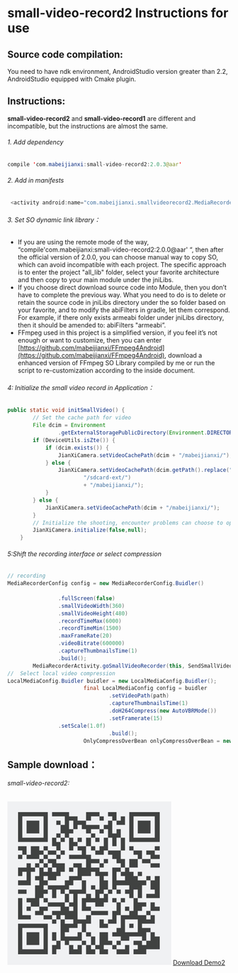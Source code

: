 # small-video-record2 Instructions for use


## Source code compilation:
You need to have ndk environment, AndroidStudio version greater than 2.2, AndroidStudio equipped with Cmake plugin.

## Instructions:
**small-video-record2** and **small-video-record1** are different and incompatible, but the instructions are almost the same.
###### 1. Add dependency
```java
compile 'com.mabeijianxi:small-video-record2:2.0.3@aar'
```
###### 2. Add in manifests
```java
 <activity android:name="com.mabeijianxi.smallvideorecord2.MediaRecorderActivity"/>
```
###### 3. Set SO dynamic link library：

* If you are using the remote mode of the way, “compile'com.mabeijianxi:small-video-record2:2.0.0@aar' “, then after the official version of 2.0.0, you can choose manual way to copy SO, which can avoid incompatible with each project. The specific approach is to enter the project "all_lib" folder, select your favorite architecture and then copy to your main module under the jniLibs.<br>
* If you choose direct download source code into Module, then you don’t have to complete the previous way. What you need to do is to delete or retain the source code in jniLibs directory under the so folder based on your favorite, and to modify the abiFilters in gradle, let them correspond. For example, if there only exists armeabi folder under jniLibs directory, then it should be amended to: abiFilters "armeabi”. <br>
* FFmpeg used in this project is a simplified version, if you feel it’s not enough or want to customize, then you can enter [https://github.com/mabeijianxi/FFmpeg4Android](https://github.com/mabeijianxi/FFmpeg4Android), download a enhanced version of FFmpeg SO Library compiled by me or run the script to re-customization according to the inside document.

###### 4: Initialize the small video record in Application：
```java
public static void initSmallVideo() {
        // Set the cache path for video
        File dcim = Environment
                .getExternalStoragePublicDirectory(Environment.DIRECTORY_DCIM);
        if (DeviceUtils.isZte()) {
            if (dcim.exists()) {
                JianXiCamera.setVideoCachePath(dcim + "/mabeijianxi/");
            } else {
                JianXiCamera.setVideoCachePath(dcim.getPath().replace("/sdcard/",
                        "/sdcard-ext/")
                        + "/mabeijianxi/");
            }
        } else {
            JianXiCamera.setVideoCachePath(dcim + "/mabeijianxi/");
        }
        // Initialize the shooting, encounter problems can choose to open this tag to facilitate the generation of logs
        JianXiCamera.initialize(false,null);
    }
```
###### 5:Shift the recording interface or select compression
```java
// recording
MediaRecorderConfig config = new MediaRecorderConfig.Buidler()
		
                .fullScreen(false)
                .smallVideoWidth(360)
                .smallVideoHeight(480)
                .recordTimeMax(6000)
                .recordTimeMin(1500)
                .maxFrameRate(20)
                .videoBitrate(600000)
                .captureThumbnailsTime(1)
                .build();
        MediaRecorderActivity.goSmallVideoRecorder(this, SendSmallVideoActivity.class.getName(), config);
//  Select local video compression
LocalMediaConfig.Buidler buidler = new LocalMediaConfig.Buidler();
                        final LocalMediaConfig config = buidler
                                .setVideoPath(path)
                                .captureThumbnailsTime(1)
                                .doH264Compress(new AutoVBRMode())
                                .setFramerate(15)
				.setScale(1.0f)
                                .build();
                        OnlyCompressOverBean onlyCompressOverBean = new LocalMediaCompress(config).startCompress();	
```


## Sample download：
###### small-video-record2:
![sample](https://github.com/mabeijianxi/small-video-record/blob/master/image/sample2.png)
[Download Demo2](https://fir.im/jianxiMediaRecord2)

